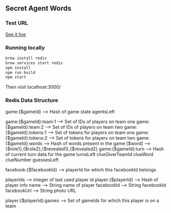 ## Secret Agent Words

### Test URL

[See it live](https://secret-agent-words.herokuapp.com/)

### Running locally

```bash
brew install redis
brew services start redis
npm install
npm run build
npm start
```

Then visit localhost:3000/

### Redis Data Structure

game:{$gameId} --> Hash of game state
	agentsLeft

game:{$gameId}:team:1 --> Set of IDs of players on team one
game:{$gameId}:team:2 --> Set of IDs of players on team two
game:{$gameId}:tokens:1 --> Set of tokens for players on team one
game:{$gameId}:tokens:2 --> Set of tokens for players on team two
game:{$gameId}:words --> Hash of words present in the game
	[$word] --> {$role1},{$role2},{$revealed1},{$revealed2}
game:{$gameId}:turn --> Hash of current turn data for the game
	turnsLeft
	clueGiverTeamId
	clueWord
	clueNumber
	guessesLeft

facebook:{$facebookId} --> playerId for which this facebookId belongs

playerIds --> integer of last used player id
player:{$playerId} --> Hash of player info
	name --> String name of player
	facebookId --> String facebookId
	facebookUrl --> String photo URL

player:{$playerId}:games --> Set of gameIds for which this player is on a team